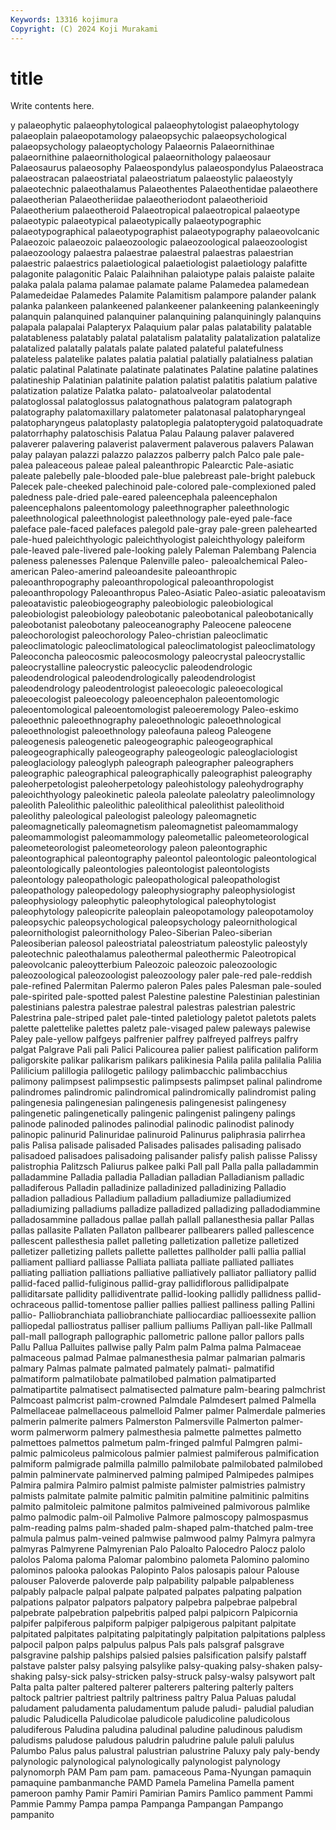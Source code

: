 ```yaml
---
Keywords: 13316 kojimura
Copyright: (C) 2024 Koji Murakami
---
```


# title

Write contents here.



y palaeophytic palaeophytological palaeophytologist palaeophytology palaeoplain palaeopotamology palaeopsychic
palaeopsychological palaeopsychology palaeoptychology Palaeornis Palaeornithinae palaeornithine palaeornithological palaeornithology palaeosaur Palaeosaurus
palaeosophy Palaeospondylus palaeospondylus Palaeostraca palaeostracan palaeostriatal palaeostriatum palaeostylic palaeostyly palaeotechnic
palaeothalamus Palaeothentes Palaeothentidae palaeothere palaeotherian Palaeotheriidae palaeotheriodont palaeotherioid Palaeotherium palaeotheroid
Palaeotropical palaeotropical palaeotype palaeotypic palaeotypical palaeotypically palaeotypographic palaeotypographical palaeotypographist palaeotypography
palaeovolcanic Palaeozoic palaeozoic palaeozoologic palaeozoological palaeozoologist palaeozoology palaestra palaestrae palaestral
palaestras palaestrian palaestric palaestrics palaetiological palaetiologist palaetiology palafitte palagonite palagonitic
Palaic Palaihnihan palaiotype palais palaiste palaite palaka palala palama palamae
palamate palame Palamedea palamedean Palamedeidae Palamedes Palamite Palamitism palampore palander
palank palanka palankeen palankeened palankeener palankeening palankeeningly palanquin palanquined palanquiner
palanquining palanquiningly palanquins palapala palapalai Palapteryx Palaquium palar palas palatability
palatable palatableness palatably palatal palatalism palatality palatalization palatalize palatalized palatally
palatals palate palated palateful palatefulness palateless palatelike palates palatia palatial
palatially palatialness palatian palatic palatinal Palatinate palatinate palatinates Palatine palatine
palatines palatineship Palatinian palatinite palation palatist palatitis palatium palative palatization
palatize Palatka palato- palatoalveolar palatodental palatoglossal palatoglossus palatognathous palatogram palatograph
palatography palatomaxillary palatometer palatonasal palatopharyngeal palatopharyngeus palatoplasty palatoplegia palatopterygoid palatoquadrate
palatorrhaphy palatoschisis Palatua Palau Palaung palaver palavered palaverer palavering palaverist
palaverment palaverous palavers Palawan palay palayan palazzi palazzo palazzos palberry
palch Palco pale pale- palea paleaceous paleae paleal paleanthropic Palearctic
Pale-asiatic paleate palebelly pale-blooded pale-blue palebreast pale-bright palebuck Palecek pale-cheeked
palechinoid pale-colored pale-complexioned paled paledness pale-dried pale-eared paleencephala paleencephalon paleencephalons
paleentomology paleethnographer paleethnologic paleethnological paleethnologist paleethnology pale-eyed pale-face paleface pale-faced
palefaces palegold pale-gray pale-green palehearted pale-hued paleichthyologic paleichthyologist paleichthyology paleiform
pale-leaved pale-livered pale-looking palely Paleman Palembang Palencia paleness palenesses Palenque
Palenville paleo- paleoalchemical Paleo-american Paleo-amerind paleoandesite paleoanthropic paleoanthropography paleoanthropological paleoanthropologist
paleoanthropology Paleoanthropus Paleo-Asiatic Paleo-asiatic paleoatavism paleoatavistic paleobiogeography paleobiologic paleobiological paleobiologist
paleobiology paleobotanic paleobotanical paleobotanically paleobotanist paleobotany paleoceanography Paleocene paleocene paleochorologist
paleochorology Paleo-christian paleoclimatic paleoclimatologic paleoclimatological paleoclimatologist paleoclimatology Paleoconcha paleocosmic paleocosmology
paleocrystal paleocrystallic paleocrystalline paleocrystic paleocyclic paleodendrologic paleodendrological paleodendrologically paleodendrologist paleodendrology
paleodentrologist paleoecologic paleoecological paleoecologist paleoecology paleoencephalon paleoentomologic paleoentomological paleoentomologist paleoeremology
Paleo-eskimo paleoethnic paleoethnography paleoethnologic paleoethnological paleoethnologist paleoethnology paleofauna paleog Paleogene
paleogenesis paleogenetic paleogeographic paleogeographical paleogeographically paleogeography paleogeologic paleoglaciologist paleoglaciology paleoglyph
paleograph paleographer paleographers paleographic paleographical paleographically paleographist paleography paleoherpetologist paleoherpetology
paleohistology paleohydrography paleoichthyology paleokinetic paleola paleolate paleolatry paleolimnology paleolith Paleolithic
paleolithic paleolithical paleolithist paleolithoid paleolithy paleological paleologist paleology paleomagnetic paleomagnetically
paleomagnetism paleomagnetist paleomammalogy paleomammologist paleomammology paleometallic paleometeorological paleometeorologist paleometeorology paleon
paleontographic paleontographical paleontography paleontol paleontologic paleontological paleontologically paleontologies paleontologist paleontologists
paleontology paleopathologic paleopathological paleopathologist paleopathology paleopedology paleophysiography paleophysiologist paleophysiology paleophytic
paleophytological paleophytologist paleophytology paleopicrite paleoplain paleopotamology paleopotamoloy paleopsychic paleopsychological paleopsychology
paleornithological paleornithologist paleornithology Paleo-Siberian Paleo-siberian Paleosiberian paleosol paleostriatal paleostriatum paleostylic
paleostyly paleotechnic paleothalamus paleothermal paleothermic Paleotropical paleovolcanic paleoytterbium Paleozoic paleozoic
paleozoologic paleozoological paleozoologist paleozoology paler pale-red pale-reddish pale-refined Palermitan Palermo
paleron Pales pales Palesman pale-souled pale-spirited pale-spotted palest Palestine palestine
Palestinian palestinian palestinians palestra palestrae palestral palestras palestrian palestric Palestrina
pale-striped palet pale-tinted paletiology paletot paletots palets palette palettelike palettes
paletz pale-visaged palew paleways palewise Paley pale-yellow palfgeys palfrenier palfrey
palfreyed palfreys palfry palgat Palgrave Pali pali Palici Palicourea palier
paliest palification paliform paligorskite palikar palikarism palikars palikinesia Palila palila
palilalia Palilia Palilicium palillogia palilogetic palilogy palimbacchic palimbacchius palimony palimpsest
palimpsestic palimpsests palimpset palinal palindrome palindromes palindromic palindromical palindromically palindromist
paling palingenesia palingenesian palingenesis palingenesist palingenesy palingenetic palingenetically palingenic palingenist
palingeny palings palinode palinoded palinodes palinodial palinodic palinodist palinody palinopic
palinurid Palinuridae palinuroid Palinurus paliphrasia palirrhea palis Palisa palisade palisaded
Palisades palisades palisading palisado palisadoed palisadoes palisadoing palisander palisfy palish
palisse Palissy palistrophia Palitzsch Paliurus palkee palki Pall pall Palla
palla palladammin palladammine Palladia palladia Palladian palladian Palladianism palladic palladiferous
Palladin palladinize palladinized palladinizing Palladio palladion palladious Palladium palladium palladiumize
palladiumized palladiumizing palladiums palladize palladized palladizing palladodiammine palladosammine palladous pallae
pallah pallall pallanesthesia pallar Pallas pallas pallasite Pallaten Pallaton pallbearer
pallbearers palled pallescence pallescent pallesthesia pallet palleting palletization palletize palletized
palletizer palletizing pallets pallette pallettes pallholder palli pallia pallial palliament
palliard palliasse Palliata palliata palliate palliated palliates palliating palliation palliations
palliative palliatively palliator palliatory pallid pallid-faced pallid-fuliginous pallid-gray pallidiflorous pallidipalpate
palliditarsate pallidity pallidiventrate pallid-looking pallidly pallidness pallid-ochraceous pallid-tomentose pallier pallies
palliest palliness palling Pallini pallio- Palliobranchiata palliobranchiate palliocardiac pallioessexite pallion
palliopedal palliostratus palliser pallium palliums Palliyan pall-like Pallmall pall-mall pallograph
pallographic pallometric pallone pallor pallors palls Pallu Pallua Palluites pallwise
pally Palm palm Palma palma Palmaceae palmaceous palmad Palmae palmanesthesia
palmar palmarian palmaris palmary Palmas palmate palmated palmately palmati- palmatifid
palmatiform palmatilobate palmatilobed palmation palmatiparted palmatipartite palmatisect palmatisected palmature palm-bearing
palmchrist Palmcoast palmcrist palm-crowned Palmdale Palmdesert palmed Palmella Palmellaceae palmellaceous
palmelloid Palmer palmer Palmerdale palmeries palmerin palmerite palmers Palmerston Palmersville
Palmerton palmer-worm palmerworm palmery palmesthesia palmette palmettes palmetto palmettoes palmettos
palmetum palm-fringed palmful Palmgren palmi- palmic palmicoleus palmicolous palmier palmiest
palmiferous palmification palmiform palmigrade palmilla palmillo palmilobate palmilobated palmilobed palmin
palminervate palminerved palming palmiped Palmipedes palmipes Palmira palmira Palmiro palmist
palmiste palmister palmistries palmistry palmists palmitate palmite palmitic palmitin palmitine
palmitinic palmitins palmito palmitoleic palmitone palmitos palmiveined palmivorous palmlike palmo
palmodic palm-oil Palmolive Palmore palmoscopy palmospasmus palm-reading palms palm-shaded palm-shaped
palm-thatched palm-tree palmula palmus palm-veined palmwise palmwood palmy Palmyra palmyra
palmyras Palmyrene Palmyrenian Palo Paloalto Palocedro Palocz palolo palolos Paloma
paloma Palomar palombino palometa Palomino palomino palominos palooka palookas Palopinto
Palos palosapis palour Palouse palouser Paloverde paloverde palp palpability palpable
palpableness palpably palpacle palpal palpate palpated palpates palpating palpation palpations
palpator palpators palpatory palpebra palpebrae palpebral palpebrate palpebration palpebritis palped
palpi palpicorn Palpicornia palpifer palpiferous palpiform palpiger palpigerous palpitant palpitate
palpitated palpitates palpitating palpitatingly palpitation palpitations palpless palpocil palpon palps
palpulus palpus Pals pals palsgraf palsgrave palsgravine palship palships palsied
palsies palsification palsify palstaff palstave palster palsy palsying palsylike palsy-quaking
palsy-shaken palsy-shaking palsy-sick palsy-stricken palsy-struck palsy-walsy palsywort palt Palta palta
palter paltered palterer palterers paltering palterly palters paltock paltrier paltriest
paltrily paltriness paltry Palua Paluas paludal paludament paludamenta paludamentum palude
paludi- paludial paludian paludic Paludicella Paludicolae paludicole paludicoline paludicolous paludiferous
Paludina paludina paludinal paludine paludinous paludism paludisms paludose paludous paludrin
paludrine palule paluli palulus Palumbo Palus palus palustral palustrian palustrine
Paluxy paly paly-bendy palynologic palynological palynologically palynologist palynology palynomorph PAM
Pam pam pam. pamaceous Pama-Nyungan pamaquin pamaquine pambanmanche PAMD Pamela
Pamelina Pamella pament pameroon pamhy Pamir Pamiri Pamirian Pamirs Pamlico
pamment Pammi Pammie Pammy Pampa pampa Pampanga Pampangan Pampango pampanito
